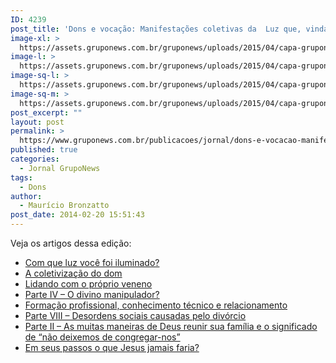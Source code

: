 ```yaml
---
ID: 4239
post_title: 'Dons e vocação: Manifestações coletivas da  Luz que, vinda ao mundo, ilumina a todos os homens'
image-xl: >
  https://assets.gruponews.com.br/gruponews/uploads/2015/04/capa-gruponews-fevereiro-2014-1920x1080.jpg
image-l: >
  https://assets.gruponews.com.br/gruponews/uploads/2015/04/capa-gruponews-fevereiro-2014-1280x720.jpg
image-sq-l: >
  https://assets.gruponews.com.br/gruponews/uploads/2015/04/capa-gruponews-fevereiro-2014-1280x1280.jpg
image-sq-m: >
  https://assets.gruponews.com.br/gruponews/uploads/2015/04/capa-gruponews-fevereiro-2014-720x720.jpg
post_excerpt: ""
layout: post
permalink: >
  https://www.gruponews.com.br/publicacoes/jornal/dons-e-vocacao-manifestacoes-coletivas-da-luz-que-vinda-ao-mundo-ilumina-todos-os-homens
published: true
categories:
  - Jornal GrupoNews
tags:
  - Dons
author:
  - Maurício Bronzatto
post_date: 2014-02-20 15:51:43
---
```

Veja os artigos dessa edição:
<ul>
	<li><a title="Com que luz você foi iluminado?" href="http://www.gruponews.com.br/2014/02/com-que-luz-voce-foi-iluminado.html">Com que luz você foi iluminado?</a></li>
	<li><a title="A coletivização do dom" href="http://www.gruponews.com.br/2014/02/coletivizacao-dom.html">A coletivização do dom</a></li>
	<li><a title="Lidando com o próprio veneno" href="http://www.gruponews.com.br/2014/02/lidando-com-o-proprio-veneno.html">Lidando com o próprio veneno</a></li>
	<li><a title="O divino manipulador?" href="http://www.gruponews.com.br/2014/02/o-divino-manipulador.html">Parte IV – O divino manipulador?</a></li>
	<li><a title="Formação profissional, conhecimento técnico e relacionamento" href="http://www.gruponews.com.br/2014/02/formacao-profissional-conhecimento-tecnico-e-relacionamento.html">Formação profissional, conhecimento técnico e relacionamento</a></li>
	<li><a title="Desordens sociais causadas pelo divórcio" href="http://www.gruponews.com.br/2014/02/desordens-sociais-causadas-pelo-divorcio.html">Parte VIII – Desordens sociais causadas pelo divórcio</a></li>
	<li><a title="Desordens sociais causadas pelo divórcio" href="http://www.gruponews.com.br/2014/02/desordens-sociais-causadas-pelo-divorcio.html">Parte II – As muitas maneiras de Deus reunir sua família e o significado de “não deixemos de congregar-nos”</a></li>
	<li><a title="Em seus passos o que Jesus jamais faria?" href="http://www.gruponews.com.br/2014/02/em-seus-passos-o-que-jesus-jamais-faria.html">Em seus passos o que Jesus jamais faria?</a></li>
</ul>